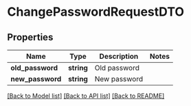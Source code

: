 # ChangePasswordRequestDTO

## Properties
Name | Type | Description | Notes
------------ | ------------- | ------------- | -------------
**old_password** | **string** | Old password | 
**new_password** | **string** | New password | 

[[Back to Model list]](../README.md#documentation-for-models) [[Back to API list]](../README.md#documentation-for-api-endpoints) [[Back to README]](../README.md)



